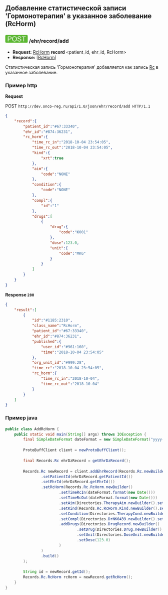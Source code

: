 ## Добавление статистической записи 'Гормонотерапия' в указанное заболевание (RcHorm)

### ![POST](../../../../../img/post.png) /ehr/record/add
* **Request:** [RcHorm](../../../../../types/types.md#com.siams.med.api.Rc.RcHorm) **record** <patient_id, ehr_id, RcHorm>
* **Response:** [[RcHorm](../../../../../types/types.md#com.siams.med.api.Rc.RcHorm)]

Статистическая запись 'Гормонотерапия' добавляется как запись [Rc](../../../../../types/types.md#com.siams.med.api.Rc) в указанное заболевание.

### Пример http

**Request**

POST `http://dev.onco-reg.ru/api/1.0/json/ehr/record/add HTTP/1.1`
```json
{
    "record":{
        "patient_id":"#67:33340",
        "ehr_id":"#874:36231",
        "rc_horm":{
            "time_rc_in":"2018-10-04 23:54:05",
            "time_rc_out":"2018-10-04 23:54:05",
            "kind":{
                "xrt":true
            },
            "aim":{
                "code":"NONE"
            },
            "condition":{
                "code":"NONE"
            },
            "compl":{
                "id":"1"
            },
            "drugs":[
                {
                    "drug":{
                        "code":"Ю001"
                    },
                    "dose":123.0,
                    "unit":{
                        "code":"MKG"
                    }
                }
            ]
        }
    }
}
```

**Response `200`**

```json
{
    "result":[
        {
            "id":"#1185:2310",
            "class_name":"RcHorm",
            "patient_id":"#67:33340",
            "ehr_id":"#874:36231",
            "published":{
                "user_id":"#961:160",
                "time":"2018-10-04 23:54:05"
            },
            "org_unit_id":"#999:28",
            "time_rc":"2018-10-04 23:54:05",
            "rc_horm":{
                "time_rc_in":"2018-10-04",
                "time_rc_out":"2018-10-04"
            }
        }
    ]
}
```



### Пример java

```java
public class AddRcHorm {
    public static void main(String[] args) throws IOException {
        final SimpleDateFormat dateFormat = new SimpleDateFormat("yyyy-MM-dd HH:mm:ss");

        ProtoBuffClient client = newProtoBuffClient();

        final Records.Rc ehrDzRecord = getEhrDzRecord();

        Records.Rc newRecord = client.addEhrRecord(Records.Rc.newBuilder()
                .setPatientId(ehrDzRecord.getPatientId())
                .setEhrId(ehrDzRecord.getEhrId())
                .setRcHorm(Records.Rc.RcHorm.newBuilder()
                        .setTimeRcIn(dateFormat.format(new Date()))
                        .setTimeRcOut(dateFormat.format(new Date()))
                        .setAim(Directories.TherapyAim.newBuilder().setCode("NONE"))
                        .setKind(Records.Rc.RcHorm.Kind.newBuilder().setXrt(true))
                        .setCondition(Directories.TherapyCond.newBuilder().setCode("NONE"))
                        .setCompl(Directories.DrNK0439.newBuilder().setId("1"))
                        .addDrugs(Directories.DrugRecord.newBuilder()
                                .setDrug(Directories.Drug.newBuilder().setCode("Ю001"))
                                .setUnit(Directories.DoseUnit.newBuilder().setCode("MKG"))
                                .setDose(123.0)
                        )
                )
                .build()
        );

        String id = newRecord.getId();
        Records.Rc.RcHorm rcHorm = newRecord.getRcHorm();
    }
}

```

<!--- todo добавить описание как выбрать препарат -->